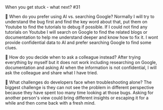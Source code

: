 When you get stuck - what next? #31

📌 When do you prefer using AI vs. searching Google?
Normally I will try to understand the bug first and find the key word about that, put them on Youtube to find the tutorials to debug if possible. If I could not find any tutorials on Youtube I will search on Google to find the related blogs or documentation to help me understand deeper and know how to fix it. I wont provide confidential data to AI and prefer searching Google to find some clues.

📌 How do you decide when to ask a colleague instead?
After trying everything by myself but it does not work including researching on Google, documentation and asking AI when the information is not confidential, I will ask the colleague and share what I have tried.

📌 What challenges do developers face when troubleshooting alone?
The biggest challenge is they can not see the problem in different perspective because they have spent too many time looking at those bugs. Asking for another person's view could bring different insights or escaping it for a while and then come back with a fresh mind.
